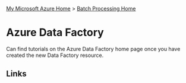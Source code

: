 [My Microsoft Azure Home](microsoft_learn_home.md) > [Batch Processing Home](azure_batch_processing.md)

# Azure Data Factory


Can find tutorials on the Azure Data Factory home page once you have created the new Data Factory resource.



## Links




